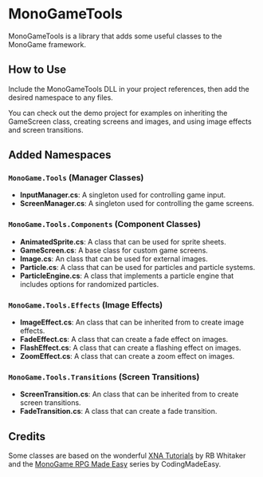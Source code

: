 # MonoGameTools
MonoGameTools is a library that adds some useful classes to the MonoGame framework.

## How to Use
Include the MonoGameTools DLL in your project references, then add the desired namespace to any files.

You can check out the demo project for examples on inheriting the GameScreen class, creating screens and images, and using image effects and screen transitions.

## Added Namespaces

### `MonoGame.Tools` (Manager Classes)

* **InputManager.cs**: A singleton used for controlling game input.
* **ScreenManager.cs**: A singleton used for controlling the game screens.

### `MonoGame.Tools.Components` (Component Classes)

* **AnimatedSprite.cs**: A class that can be used for sprite sheets.
* **GameScreen.cs**: A base class for custom game screens.
* **Image.cs**: An class that can be used for external images.
* **Particle.cs**: A class that can be used for particles and particle systems.
* **ParticleEngine.cs**: A class that implements a particle engine that includes options for randomized particles.

### `MonoGame.Tools.Effects` (Image Effects)

* **ImageEffect.cs**: An class that can be inherited from to create image effects.
* **FadeEffect.cs**: A class that can create a fade effect on images.
* **FlashEffect.cs**: A class that can create a flashing effect on images.
* **ZoomEffect.cs**: A class that can create a zoom effect on images.

### `MonoGame.Tools.Transitions` (Screen Transitions)

* **ScreenTransition.cs**: An class that can be inherited from to create screen transitions.
* **FadeTransition.cs**: A class that can create a fade transition.

## Credits
Some classes are based on the wonderful [XNA Tutorials](http://rbwhitaker.wikidot.com/xna-tutorials) by RB Whitaker and the [MonoGame RPG Made Easy](https://www.youtube.com/playlist?list=PLHJE4y54mpC5hrlDv8yFHPfrSNhqFoA0h) series by CodingMadeEasy.
